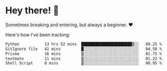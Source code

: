# Hey there! 👋
Sometimes breaking and entering, but always a beginner. ❤️

Here's how I've been tracking:
<!--START_SECTION:waka-->

```txt
Python           13 hrs 52 mins  ██████████████████████▒░░   89.25 %
GitIgnore file   42 mins         █░░░░░░░░░░░░░░░░░░░░░░░░   04.58 %
Prisma           16 mins         ▒░░░░░░░░░░░░░░░░░░░░░░░░   01.75 %
textmate         11 mins         ▒░░░░░░░░░░░░░░░░░░░░░░░░   01.22 %
Shell Script     8 mins          ▒░░░░░░░░░░░░░░░░░░░░░░░░   00.95 %
```

<!--END_SECTION:waka-->
